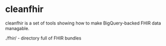 # cleanfhir

cleanfhir is a set of tools showing how to make BigQuery-backed FHIR data managable.

./fhir/ - directory full of FHIR bundles 
